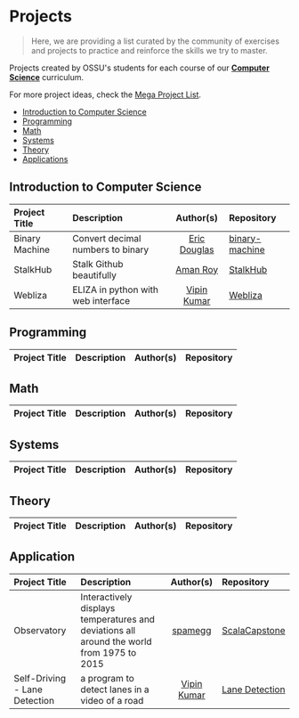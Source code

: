 # Projects
> Here, we are providing a list curated by the community of exercises and projects to practice and reinforce the skills we try to master.

Projects created by OSSU's students for each course of our [**Computer Science**](https://github.com/ossu/computer-science) curriculum.

For more project ideas, check the [Mega Project List](https://github.com/karan/Projects).

- [Introduction to Computer Science](#introduction-to-computer-science)
- [Programming](#programming)
- [Math](#math)
- [Systems](#systems)
- [Theory](#theory)
- [Applications](#applications)

## Introduction to Computer Science
Project Title | Description | Author(s) | Repository
:-- | :-- | :--: | :--
Binary Machine | Convert decimal numbers to binary | [Eric Douglas](https://github.com/ericdouglas) | [binary-machine](https://github.com/ericdouglas/binary-machine)
StalkHub | Stalk Github beautifully | [Aman Roy](https://github.com/aman-roy) | [StalkHub](https://github.com/aman-roy/StalkHub)
Webliza | ELIZA in python with web interface | [Vipin Kumar](https://github.com/VipinindKumar) | [Webliza](https://github.com/VipinindKumar/Webliza)


## Programming
Project Title | Description | Author(s) | Repository
:-- | :-- | :--: | :--

## Math
Project Title | Description | Author(s) | Repository
:-- | :-- | :--: | :--

## Systems
Project Title | Description | Author(s) | Repository
:-- | :-- | :--: | :--

## Theory
Project Title | Description | Author(s) | Repository
:-- | :-- | :--: | :--

## Application
Project Title | Description | Author(s) | Repository
:-- | :-- | :--: | :--
Observatory | Interactively displays temperatures and deviations all around the world from 1975 to 2015 | [spamegg](https://github.com/spamegg1) | [ScalaCapstone](https://github.com/spamegg1/ScalaCapstone)
Self-Driving - Lane Detection | a program to detect lanes in a video of a road | [Vipin Kumar](https://github.com/VipinindKumar) | [Lane Detection](https://github.com/VipinindKumar/Self-Driving)
